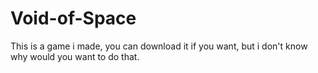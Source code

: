 # Void-of-Space

This is a game i made, you can download it if you want, but i don't know why would you want to do that.